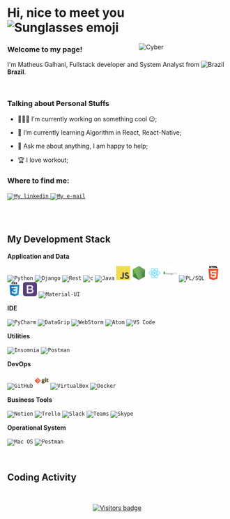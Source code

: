 # Hi, nice to meet you <img width="30" src="https://emojis.slackmojis.com/emojis/images/1531849430/4246/blob-sunglasses.gif?1531849430" alt="Sunglasses emoji" />

<img align="right" width="40%" src="https://media1.giphy.com/media/kAuA24AYr9rXXTcSPc/giphy.gif?cid=ecf05e47f0de6c22fc99c80fdfce2a8f4a7fb571f2076597&rid=giphy.gif" alt="Cyber" />

### Welcome to my page!
<p>
  I'm Matheus Galhani, Fullstack developer and System Analyst from 
  <img width="16" src="https://www.flaticon.com/svg/static/icons/svg/197/197386.svg" alt="Brazil" />
  <b>Brazil</b>.
</p>

<br/>

### Talking about Personal Stuffs

- 👩🏻‍💻 I’m currently working on something cool :wink:;

- 🌱 I’m currently learning Algorithm in React, React-Native;

- 💬 Ask me about anything, I am happy to help;

- 🏆 I love workout;

### Where to find me:

<a href="https://www.linkedin.com/in/matheus-galhani-0767a78b/">
  <code><img alt="My linkedin" width="28" src="https://www.flaticon.com/svg/static/icons/svg/1383/1383262.svg" /></code>
</a>

<a href="mailto:matheus.galhani@hotmail.com">
  <code><img alt="My e-mail" width="32" src="https://www.flaticon.com/svg/static/icons/svg/324/324123.svg" /></code>
</a>

<br/><br/>

## My Development Stack

**Application and Data**

<code><img height="32" src="https://cdn4.iconfinder.com/data/icons/logos-and-brands/512/267_Python_logo-512.png" alt="Python" title="Python"/></code>
<code><img height="32" src="https://iconape.com/wp-content/files/pi/370799/svg/django-logo-icon-png-svg.png" alt="Django" title="Django"/></code>
<code><img height="32" src="https://cdn.iconscout.com/icon/premium/png-512-thumb/rest-api-1-570529.png" alt="Rest" title="Rest"/></code>
<code><img height="32" src="https://cdn.iconscout.com/icon/free/png-512/c-programming-569564.png" alt="c" title="C"/></code>
<code><img height="32" src="https://cdn.iconscout.com/icon/free/png-512/java-43-569305.png" alt="Java" title="Java"/></code>
<code><img height="32" src="https://raw.githubusercontent.com/github/explore/80688e429a7d4ef2fca1e82350fe8e3517d3494d/topics/javascript/javascript.png" alt="Javascript" title="Javascript"/></code>
<code><img height="32" src="https://raw.githubusercontent.com/github/explore/80688e429a7d4ef2fca1e82350fe8e3517d3494d/topics/nodejs/nodejs.png" alt="Nodejs" title="Nodejs"/></code>
<code><img height="32" src="https://raw.githubusercontent.com/github/explore/80688e429a7d4ef2fca1e82350fe8e3517d3494d/topics/react/react.png" alt="React" title="REact"/></code></code>
<code><img height="32" src="https://raw.githubusercontent.com/github/explore/80688e429a7d4ef2fca1e82350fe8e3517d3494d/topics/mongodb/mongodb.png" alt="MongoDB" title="MongoDB"/></code>
<code><img height="32" src="https://img.icons8.com/plasticine/344/oracle-pl-sql--v3.png" alt="PL/SQL" title="PL/SQL"/></code>
<code><img height="32" src="https://raw.githubusercontent.com/github/explore/80688e429a7d4ef2fca1e82350fe8e3517d3494d/topics/html/html.png" alt="HTML5" title="HTML5"/></code>
<code><img height="32" src="https://raw.githubusercontent.com/github/explore/80688e429a7d4ef2fca1e82350fe8e3517d3494d/topics/css/css.png" alt="CSS" title="Css"/></code>
<code><img height="32" src="https://raw.githubusercontent.com/github/explore/80688e429a7d4ef2fca1e82350fe8e3517d3494d/topics/bootstrap/bootstrap.png" alt="Bootstrap" title="Bootstrap"/></code>
<code><img height="32" src="https://material-ui.com/static/logo.png" alt="Material-UI" title="Material-UI"/></code>


**IDE**

<code><img height="32" src="https://iconape.com/wp-content/files/ei/371356/svg/371356.svg" alt="PyCharm" title="Pycharm"/></code>
<code><img height="32" src="https://iconape.com/wp-content/png_logo_vector/datagrip-icon.png" alt="DataGrip" title="DataGrip"/></code>
<code><img height="32" src="https://iconape.com/wp-content/files/mu/371639/svg/371639.svg" alt="WebStorm" title="WebStorm"/></code>
<code><img height="32" src="https://iconape.com/wp-content/files/xe/370573/svg/atom-logo-icon-png-svg.png" alt="Atom" title="Atom"/></code>
<code><img height="32" src="https://cdn.iconscout.com/icon/free/png-512/visual-studio-code-1868941-1583105.png" alt="VS Code" title="VS Code"/></code>


**Utilities**

<code><img height="32" src="https://dashboard.snapcraft.io/site_media/appmedia/2018/04/twitter-card-icon.png" alt="Insomnia" title="Insomnia"/></code>
<code><img height="32" src="https://user-images.githubusercontent.com/2676579/34940598-17cc20f0-f9be-11e7-8c6d-f0190d502d64.png" alt="Postman" title="Postman"/></code>

**DevOps**

<code><img height="32" src="https://cdn3.iconfinder.com/data/icons/inficons/512/github.png" alt="GitHub" title="GitHub"/></code>
<code><img height="32" src="https://raw.githubusercontent.com/github/explore/80688e429a7d4ef2fca1e82350fe8e3517d3494d/topics/git/git.png" alt="Git" title="Git"/></code>
<code><img height="32" src="https://img.utdstc.com/icon/c2f/773/c2f7733df6524599afea694769062bc12d389fb4178f8be7b644c5e802fbbc17:200" alt="VirtualBox" title="VirtualBox"/></code>
<code><img height="32" src="https://iconape.com/wp-content/files/fr/370801/svg/docker-icon-logo-icon-png-svg.png" alt="Docker" title="Docker"/></code>

**Business Tools**

<code><img height="32" src="https://cdn.iconscout.com/icon/free/png-512/notion-1693557-1442598.png" alt="Notion" title="Notion"/></code>
<code><img height="32" src="https://cdn.iconscout.com/icon/free/png-512/trello-6-569395.png" alt="Trello" title="Trello"/></code>
<code><img height="32" src="https://cdn2.iconfinder.com/data/icons/social-media-2285/512/1_Slack_colored_svg-512.png" alt="Slack" title="Slack"/></code>
<code><img height="32" src="https://cdn0.iconfinder.com/data/icons/logos-microsoft-office-365/128/Microsoft_Office-10-512.png" alt="Teams" title="Teams"/></code>
<code><img height="32" src="https://cdn.iconscout.com/icon/free/png-512/skype-2752073-2284890.png" alt="Skype" title="Skype"/></code>


**Operational System**

<code><img height="32" src="https://iconape.com/wp-content/png_logo_vector/apple-30th-anniversary-logo.png" alt="Mac OS" title="Mac OS"/></code>
<code><img height="32" src="https://iconape.com/wp-content/files/wj/371056/svg/371056.svg" alt="Postman" title="Postman"/></code>

<br/>

## Coding Activity

<br/>

<p align="center">
  <a href="https://badges.pufler.dev">
      <img src="https://github-readme-stats.vercel.app/api?username=MatheusGalhani&show_icons=true&theme=react&cache_seconds=1800" alt="Visitors badge" />
   </a>
</p>

